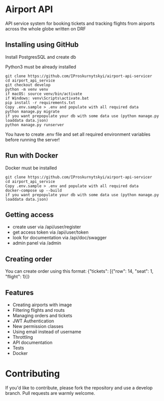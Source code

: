 # Airport API 

API service system for booking tickets and tracking flights from airports across the whole globe written on DRF


## Installing using GitHub
Install PostgresSQL and create db

Python3 must be already installed

```shell
git clone https://github.com/IProskurnytskyi/airport-api-servicer
cd airport_api_service
git checkout develop
python -m venv venv
if macOS: source venv/bin/activate
if Windows: venv\Scripts\activate.bat
pip install -r requirements.txt
Copy .env.sample > .env and populate with all required data
python manage.py migrate
if you want prepopulate your db with some data use (python manage.py loaddata data.json)
python manage.py runserver
```
You have to create .env file and set all required environment variables before running the server!

## Run with Docker
Docker must be installed

```shell
git clone https://github.com/IProskurnytskyi/airport-api-servicer
cd airport_api_service
Copy .env.sample > .env and populate with all required data
docker-compose up --build
if you want prepopulate your db with some data use (python manage.py loaddata data.json)
```

## Getting access
* create user via /api/user/register
* get access token via /api/user/token
* look for documentation via /api/doc/swagger
* admin panel via /admin

## Creating order
You can create order using this format: {"tickets": [{"row": 14, "seat": 1, "flight": 1}]}

## Features
* Creating airports with image
* Filtering flights and routs
* Managing orders and tickets
* JWT Authentication
* New permission classes
* Using email instead of username
* Throttling
* API documentation
* Tests
* Docker

# Contributing

If you'd like to contribute, please fork the repository and use a develop branch. 
Pull requests are warmly welcome.
